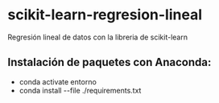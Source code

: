 # scikit-learn-regresion-lineal
Regresión lineal de datos con la libreria de scikit-learn

## Instalación de paquetes con Anaconda:
* conda activate entorno
* conda install --file ./requirements.txt
